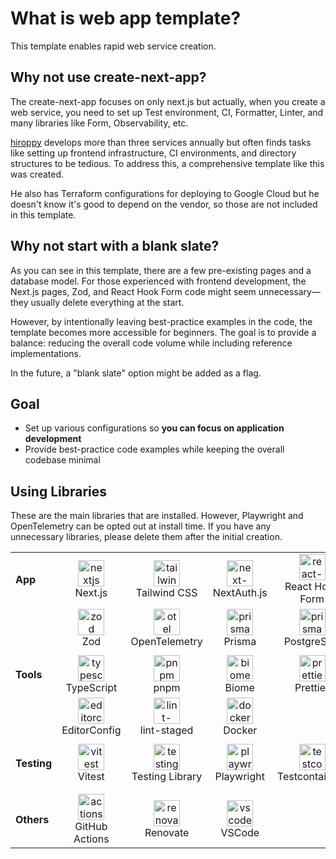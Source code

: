 # What is web app template?

This template enables rapid web service creation.

## Why not use create-next-app?

The create-next-app focuses on only next.js but actually, when you create a web service, you need to set up Test environment, CI, Formatter, Linter, and many libraries like Form, Observability, etc.

[hiroppy](https://x.com/about_hiroppy) develops more than three services annually but often finds tasks like setting up frontend infrastructure, CI environments, and directory structures to be tedious. To address this, a comprehensive template like this was created.

He also has Terraform configurations for deploying to Google Cloud but he doesn't know it's good to depend on the vendor, so those are not included in this template.

## Why not start with a blank slate?

As you can see in this template, there are a few pre-existing pages and a database model. For those experienced with frontend development, the Next.js pages, Zod, and React Hook Form code might seem unnecessary—they usually delete everything at the start.

However, by intentionally leaving best-practice examples in the code, the template becomes more accessible for beginners. The goal is to provide a balance: reducing the overall code volume while including reference implementations.

In the future, a "blank slate" option might be added as a flag.

## Goal

- Set up various configurations so **you can focus on application development**
- Provide best-practice code examples while keeping the overall codebase minimal

## Using Libraries

These are the main libraries that are installed. However, Playwright and OpenTelemetry can be opted out at install time. If you have any unnecessary libraries, please delete them after the initial creation.

|             |                                                                                                                     |                                                                                                                             |                                                                                                              |                                                                                                                            |
| ----------- | ------------------------------------------------------------------------------------------------------------------- | --------------------------------------------------------------------------------------------------------------------------- | ------------------------------------------------------------------------------------------------------------ | -------------------------------------------------------------------------------------------------------------------------- |
| **App**     | <div align="center"><img src="/images/libs/nextjs.png" alt="nextjs" width="42"><br>Next.js</div>                    | <div align="center"><img src="/images/libs/tailwind.png" alt="tailwind" width="42"><br>Tailwind CSS</div>                   | <div align="center"><img src="/images/libs/next-auth.png" alt="next-auth" width="42"><br>NextAuth.js</div>   | <div align="center"><img src="/images/libs/react-hook-form.png" alt="react-hook-form" width="42"><br>React Hook Form</div> |
|             | <div align="center"><img src="/images/libs/zod.svg" alt="zod" width="42"><br>Zod </div>                             | <div align="center"><img src="/images/libs/otel.png" alt="otel" width="42"><br>OpenTelemetry </div>                         | <div align="center"><img src="/images/libs/prisma.png" alt="prisma" width="42"><br>Prisma </div>             | <div align="center"><img src="/images/libs/postgresql.png" alt="prisma" width="42"><br>PostgreSQL</div>                    |
|             |                                                                                                                     |                                                                                                                             |                                                                                                              |
| **Tools**   | <div align="center"><img src="/images/libs/typescript.png" alt="typescirpt" width="42"><br>TypeScript</div>         | <div align="center"><img src="/images/libs/pnpm.svg" alt="pnpm" width="42"><br>pnpm</div>                                   | <div align="center"><img src="/images/libs/biome.png" alt="biome" width="42"><br>Biome </div>                | <div align="center"><img src="/images/libs/prettier.png" alt="prettier" width="42"><br> Prettier</div>                     |
|             | <div align="center"><img src="/images/libs/editorconfig.png" alt="editorconfig" width="42"><br> EditorConfig </div> | <div align="center"><img src="/images/libs/lint-staged.png" alt="lint-staged" width="42"><br> lint-staged</div>             | <div align="center"><img src="/images/libs/docker.png" alt="docker" width="42"><br> Docker </div>            |                                                                                                                            |
|             |                                                                                                                     |                                                                                                                             |                                                                                                              |
| **Testing** | <div align="center"><img src="/images/libs/vitest.png" alt="vitest" width="42"><br> Vitest</div>                    | <div align="center"><img src="/images/libs/testing-library.png" alt="testing-library" width="42"><br> Testing Library</div> | <div align="center"><img src="/images/libs/playwright.png" alt="playwright" width="42"><br> Playwright</div> | <div align="center"><img src="/images/libs/testcontainers.png" alt="testcontainers" width="42"><br> Testcontainers</div>   |
|             |                                                                                                                     |                                                                                                                             |
|             |                                                                                                                     |                                                                                                                             |                                                                                                              |
| **Others**  | <div align="center"><img src="/images/libs/github-actions.png" alt="actions" width="42"><br> GitHub Actions</div>   | <div align="center"><img src="/images/libs/renovate.png" alt="renovate" width="42"><br> Renovate</div>                      | <div align="center"><img src="/images/libs/vscode.png" alt="vscode" width="42"><br> VSCode</div>             |
